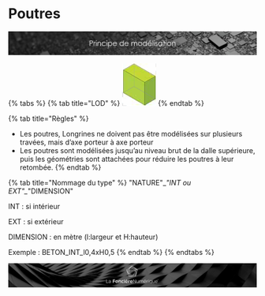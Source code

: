 # Poutres

![](../../.gitbook/assets/principe-de-mod.png)

{% tabs %}
{% tab title="LOD" %}
![LOG 250  /  LOI 250 : Dimensions sans appuis et fourreaux](../../.gitbook/assets/image%20%282%29.png)
{% endtab %}

{% tab title="Règles" %}
* Les poutres, Longrines ne doivent pas être modélisées sur plusieurs travées, mais d’axe porteur à axe porteur
* Les poutres sont modélisées jusqu’au niveau brut de la dalle supérieure, puis les géométries sont attachées pour réduire les poutres à leur retombée.
{% endtab %}

{% tab title="Nommage du type" %}
"NATURE"\__"INT ou EXT"\__"DIMENSION"

INT : si intérieur 

EXT : si extérieur 

DIMENSION : en mètre \(l:largeur et H:hauteur\)

Exemple : BETON\_INT\_l0,4xH0,5
{% endtab %}
{% endtabs %}

![](../../.gitbook/assets/wallpaper_fnum_black.jpg)

